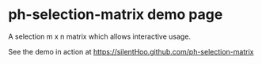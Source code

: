 # ph-selection-matrix demo page
A selection m x n matrix which allows interactive usage.

See the demo in action at https://silentHoo.github.com/ph-selection-matrix
